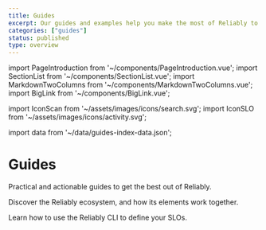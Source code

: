 ```yaml
---
title: Guides
excerpt: Our guides and examples help you make the most of Reliably to make systems more reliable.
categories: ["guides"]
status: published
type: overview
---
```

import PageIntroduction from '~/components/PageIntroduction.vue';
import SectionList from '~/components/SectionList.vue';
import MarkdownTwoColumns from '~/components/MarkdownTwoColumns.vue';
import BigLink from '~/components/BigLink.vue';

import IconScan from '~/assets/images/icons/search.svg';
import IconSLO from '~/assets/images/icons/activity.svg';

import data from '~/data/guides-index-data.json';

# Guides

<PageIntroduction>
  Practical and actionable guides to get the best out of Reliably.
</PageIntroduction>


<MarkdownTwoColumns>

<BigLink to="/guides/how-it-works/objectives-indicators-results-and-behaviour/" :external="false" :dark="true">
    <template v-slot:header>
      Objectives, indicators, results and behaviour
    </template>
    <template v-slot:icon>
      <IconSLO />
    </template>
    <p>Discover the Reliably ecosystem, and how its elements work together.</p>
  </BigLink>

  <BigLink to="/guides/slo/define-slos/" :external="false" :dark="true">
    <template v-slot:header>
      Define Service Level Objectives
    </template>
    <template v-slot:icon>
      <IconScan />
    </template>
    <p>Learn how to use the Reliably CLI to define your SLOs.</p>
  </BigLink>


</MarkdownTwoColumns>



<SectionList
    title="Service Level Objectives"
    categoryName="slo"
    description="Declare and measure SLOs in the CLI."
    link="/guides/slo/"
    :list="data['slo-links'].links"
/>

<SectionList
    title="Scan your Infrastructure"
    categoryName="scan-infrastructure"
    description="Scans your manifests and clusters with the Reliably CLI."
    link="/guides/scan-infrastructure/"
    :list="data['scan-infrastructure'].links"
/>

<SectionList
    title="CI Pipeline"
    categoryName="ci-pipeline"
    description="Run Reliably as part of your CI pipeline."
    link="/guides/ci-pipeline/"
    :list="data['ci-pipeline'].links"
/>

<SectionList
    title="How It Works"
    categoryName="how-it-works"
    description="Discover how Reliably works under the hood."
    link="/guides/how-it-works/"
    :list="data['how-it-works'].links"
/>